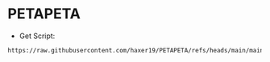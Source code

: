 # PETAPETA
- Get Script:
```
https://raw.githubusercontent.com/haxer19/PETAPETA/refs/heads/main/main.lua
```